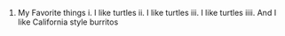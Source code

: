  1. My Favorite things
    i. I like turtles
    ii. I like turtles
    iii. I like turtles
    iiii. And I like California style burritos
